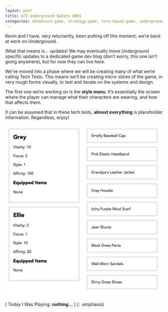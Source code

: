 ```yaml
---
layout: post
title: 473 Underground Update 0001
categories: adventure-game, strategy-game, turn-based-game, underground
---
```

Kevin and I have, very reluctantly, been putting off this moment; we’re back at work on Underground.

What that means is… updates! We may eventually move Underground specific updates to a dedicated game dev blog (don’t worry, this one isn’t going anywhere), but for now they can live here.

We’ve moved into a phase where we will be creating many of what we’re calling Tech Tests.  This means we’ll be creating micro-slices of the game, in very rough forms visually, to test and iterate on the systems and design.

The first one we’re working on is the **style menu**.  It’s essentially the screen where the player can manage what their characters are wearing, and how that affects them.

It can be assumed that in these tech tests, **almost everything** is placeholder information.  Regardless, enjoy!

![UndergroundUpdate0001](/img/games/473_Underground_Update_0001.png "UndergroundUpdate0001")

[ Today I Was Playing: ***nothing...*** ]
{: .emphasis}